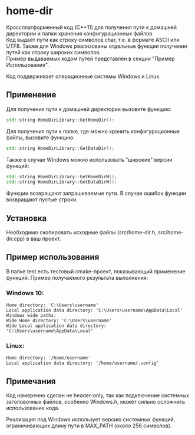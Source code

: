 # home-dir
Кроссплатформенный код (C++11) для получения пути к домашней директории и папки хранения конфигурационных файлов.  
Код выдаёт пути как строку символов char, т.е. в формате ASCII или UTF8. Также для Windows реализованы отдельные функции получения путей как строку широких символов.  
Пример выдаваемых кодом путей представлен в секции "Пример Использования".  


Код поддерживает операционные системы Windows и Linux.

## Применение
Для получения пути к домашней директории вызовите функцию:
```cpp
std::string HomeDirLibrary::GetHomeDir();
```

Для получения пути к папке, где можно хранить конфигурационные файлы, вызовите функцию:
```cpp
std::string HomeDirLibrary::GetDataDir();
```

Также в случае Windows можно использовать "широкие" версии функций:
```cpp
std::string HomeDirLibrary::GetHomeDirW();
std::string HomeDirLibrary::GetDataDirW();
```

Функции возвращают запрашиваемые пути. В случае ошибок функции возвращают пустые строки.

## Установка
Необходимо скопировать исходные файлы (src/home-dir.h, src/home-dir.cpp) в ваш проект.

## Пример использования
В папке test есть тестовый cmake-проект, показывающий применение функций.
Пример получаемого результата выполнения:

### Windows 10:
```
Home directory: 'C:\Users\username'
Local application data directory: 'C:\Users\username\AppData\Local'
Windows wide paths:
Wide Home directory: 'C:\Users\username'
Wide Local application data directory: 'C:\Users\username\AppData\Local'
```

### Linux:
```
Home directory: '/home/username'
Local application data directory: '/home/username/.config'
```
## Примечания
Код намеренно сделан не header-only, так как подключение системных заголовочных файлов, особенно Windows.h, может сильно осложнить использование кода.  

Реализация под Windows использует версию системных функций, ограничивающих длину пути в MAX_PATH (около 256 символов).
